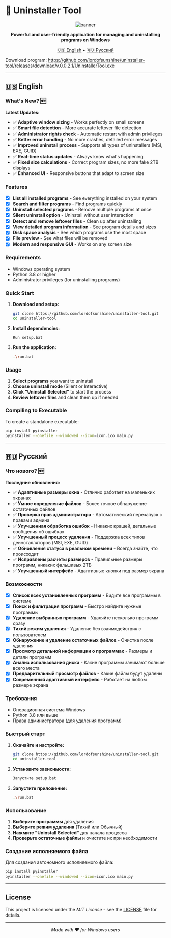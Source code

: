 # 🗿 Uninstaller Tool

<div align="center">
  <img alt="banner" src="https://cdn.glitch.global/4ae4fbec-cbe7-491c-b8b9-57879c9f0e5d/0aa05300-1d0f-48f5-b4bc-daceafa0209f.image.png?v=1738338009508">
  
  <p><strong>Powerful and user-friendly application for managing and uninstalling programs on Windows</strong></p>
  
  <p>
    <a href="#english">🇺🇸 English</a> • 
    <a href="#russian">🇷🇺 Русский</a>
  </p>
</div>

Download program: https://github.com/lordofsunshine/uninstaller-tool/releases/download/v.0.0.2.1/UninstallerTool.exe

---

## 🇺🇸 English

### What's New? 🆕

**Latest Updates:**
- ✅ **Adaptive window sizing** - Works perfectly on small screens
- ✅ **Smart file detection** - More accurate leftover file detection
- ✅ **Administrator rights check** - Automatic restart with admin privileges
- ✅ **Better error handling** - No more crashes, detailed error messages
- ✅ **Improved uninstall process** - Supports all types of uninstallers (MSI, EXE, GUID)
- ✅ **Real-time status updates** - Always know what's happening
- ✅ **Fixed size calculations** - Correct program sizes, no more fake 2TB displays
- ✅ **Enhanced UI** - Responsive buttons that adapt to screen size

### Features

- [x] **List all installed programs** - See everything installed on your system
- [x] **Search and filter programs** - Find programs quickly
- [x] **Uninstall selected programs** - Remove multiple programs at once
- [x] **Silent uninstall option** - Uninstall without user interaction
- [x] **Detect and remove leftover files** - Clean up after uninstalling
- [x] **View detailed program information** - See program details and sizes
- [x] **Disk space analysis** - See which programs use the most space
- [x] **File preview** - See what files will be removed
- [x] **Modern and responsive GUI** - Works on any screen size

### Requirements

- Windows operating system
- Python 3.8 or higher
- Administrator privileges (for uninstalling programs)

### Quick Start

1. **Download and setup:**
   ```bash
   git clone https://github.com/lordofsunshine/uninstaller-tool.git
   cd uninstaller-tool
   ```

2. **Install dependencies:**
   ```bash
   Run setup.bat
   ```

3. **Run the application:**
   ```bash
   .\run.bat
   ```

### Usage

1. **Select programs** you want to uninstall
2. **Choose uninstall mode** (Silent or Interactive)
3. **Click "Uninstall Selected"** to start the process
4. **Review leftover files** and clean them up if needed

### Compiling to Executable

To create a standalone executable:

```bash
pip install pyinstaller
pyinstaller --onefile --windowed --icon=icon.ico main.py
```

---

## 🇷🇺 Русский

### Что нового? 🆕

**Последние обновления:**
- ✅ **Адаптивные размеры окна** - Отлично работает на маленьких экранах
- ✅ **Умное определение файлов** - Более точное обнаружение остаточных файлов
- ✅ **Проверка прав администратора** - Автоматический перезапуск с правами админа
- ✅ **Улучшенная обработка ошибок** - Никаких крашей, детальные сообщения об ошибках
- ✅ **Улучшенный процесс удаления** - Поддержка всех типов деинсталляторов (MSI, EXE, GUID)
- ✅ **Обновления статуса в реальном времени** - Всегда знайте, что происходит
- ✅ **Исправлены расчеты размеров** - Правильные размеры программ, никаких фальшивых 2ТБ
- ✅ **Улучшенный интерфейс** - Адаптивные кнопки под размер экрана

### Возможности

- [x] **Список всех установленных программ** - Видите все программы в системе
- [x] **Поиск и фильтрация программ** - Быстро найдите нужные программы
- [x] **Удаление выбранных программ** - Удаляйте несколько программ сразу
- [x] **Тихий режим удаления** - Удаление без взаимодействия с пользователем
- [x] **Обнаружение и удаление остаточных файлов** - Очистка после удаления
- [x] **Просмотр детальной информации о программах** - Размеры и детали программ
- [x] **Анализ использования диска** - Какие программы занимают больше всего места
- [x] **Предварительный просмотр файлов** - Какие файлы будут удалены
- [x] **Современный адаптивный интерфейс** - Работает на любом размере экрана

### Требования

- Операционная система Windows
- Python 3.8 или выше
- Права администратора (для удаления программ)

### Быстрый старт

1. **Скачайте и настройте:**
   ```bash
   git clone https://github.com/lordofsunshine/uninstaller-tool.git
   cd uninstaller-tool
   ```

2. **Установите зависимости:**
   ```bash
   Запустите setup.bat
   ```

3. **Запустите приложение:**
   ```bash
   .\run.bat
   ```

### Использование

1. **Выберите программы** для удаления
2. **Выберите режим удаления** (Тихий или Обычный)
3. **Нажмите "Uninstall Selected"** для начала процесса
4. **Проверьте остаточные файлы** и очистите их при необходимости

### Создание исполняемого файла

Для создания автономного исполняемого файла:

```bash
pip install pyinstaller
pyinstaller --onefile --windowed --icon=icon.ico main.py
```

---

## License

This project is licensed under the *MIT License* - see the [LICENSE](LICENSE) file for details.

---

<div align="center">
  <p><em>Made with ❤️ for Windows users</em></p>
</div>
